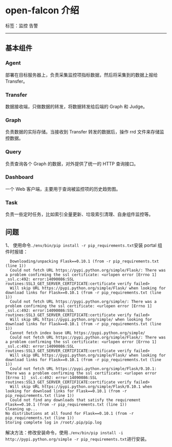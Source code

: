 # open-falcon 介绍

标签：监控 告警

---

## 基本组件

### Agent

部署在目标服务器上，负责采集监控项指标数据，然后将采集到的数据上报给 Transfer。

### Transfer

数据接收端，只做数据的转发，将数据转发给后端的 Graph 和 Judge。

### Graph

负责数据的实际存储。当接收到 Transfer 转发的数据后，操作 rrd 文件来存储监控数据。

### Query

负责查询各个 Graph 的数据，对外提供了统一的 HTTP 查询接口。

### Dashboard

一个 Web 客户端，主要用于查询被监控项的历史趋势图。

### Task

负责一些定时任务，比如索引全量更新、垃圾索引清理、自身组件监控等。

## 问题

1、 使用命令`./env/bin/pip install -r pip_requirements.txt`安装 portal 组件时报错：
	
```shell
  Downloading/unpacking Flask==0.10.1 (from -r pip_requirements.txt (line 1))
  Could not fetch URL https://pypi.python.org/simple/Flask/: There was a problem confirming the ssl certificate: <urlopen error [Errno 1] _ssl.c:492: error:14090086:SSL routines:SSL3_GET_SERVER_CERTIFICATE:certificate verify failed>
  Will skip URL https://pypi.python.org/simple/Flask/ when looking for download links for Flask==0.10.1 (from -r pip_requirements.txt (line 1))
  Could not fetch URL https://pypi.python.org/simple/: There was a problem confirming the ssl certificate: <urlopen error [Errno 1] _ssl.c:492: error:14090086:SSL routines:SSL3_GET_SERVER_CERTIFICATE:certificate verify failed>
  Will skip URL https://pypi.python.org/simple/ when looking for download links for Flask==0.10.1 (from -r pip_requirements.txt (line 1))
  Cannot fetch index base URL https://pypi.python.org/simple/
  Could not fetch URL https://pypi.python.org/simple/Flask/: There was a problem confirming the ssl certificate: <urlopen error [Errno 1] _ssl.c:492: error:14090086:SSL routines:SSL3_GET_SERVER_CERTIFICATE:certificate verify failed>
  Will skip URL https://pypi.python.org/simple/Flask/ when looking for download links for Flask==0.10.1 (from -r pip_requirements.txt (line 1))
  Could not fetch URL https://pypi.python.org/simple/Flask/0.10.1: There was a problem confirming the ssl certificate: <urlopen error [Errno 1] _ssl.c:492: error:14090086:SSL routines:SSL3_GET_SERVER_CERTIFICATE:certificate verify failed>
  Will skip URL https://pypi.python.org/simple/Flask/0.10.1 when looking for download links for Flask==0.10.1 (from -r pip_requirements.txt (line 1))
  Could not find any downloads that satisfy the requirement Flask==0.10.1 (from -r pip_requirements.txt (line 1))
Cleaning up...
No distributions at all found for Flask==0.10.1 (from -r pip_requirements.txt (line 1))
Storing complete log in /root/.pip/pip.log
```
解决方法：修改安装命令，使用`./env/bin/pip install -i http://pypi.python.org/simple -r pip_requirements.txt`进行安装。